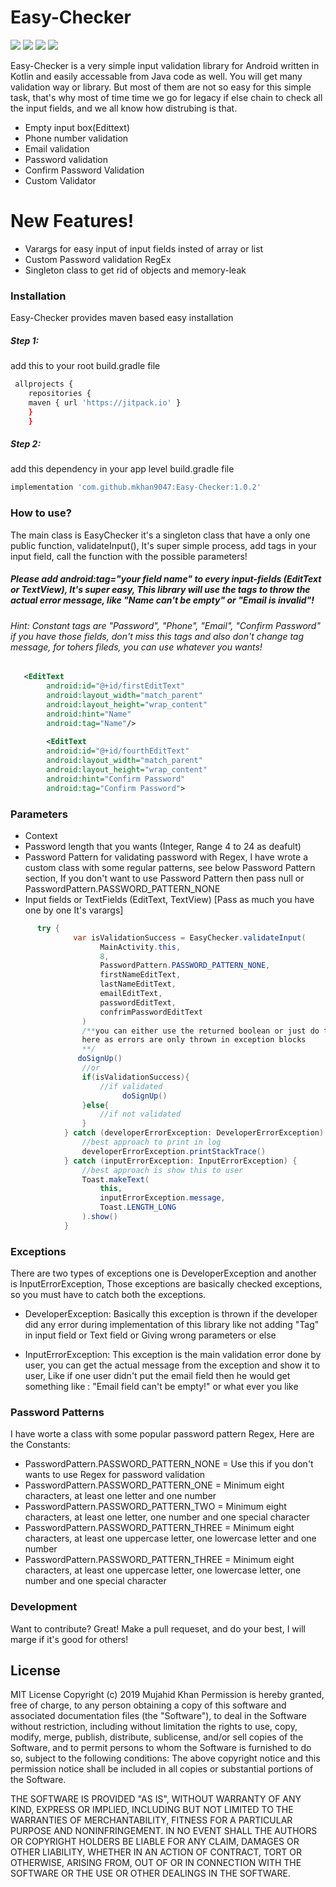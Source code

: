# Easy-Checker

[![](https://jitpack.io/v/mkhan9047/Easy-Checker.svg)](https://jitpack.io/#mkhan9047/Easy-Checker)
[![](https://img.shields.io/badge/Stability-90%25-brightgreen)](https://img.shields.io/badge/Stability-90%25-brightgreen)
[![](https://img.shields.io/badge/Algorithm%20Used-Brute%20Force-yellow)](https://img.shields.io/badge/Algorithm%20Used-Brute%20Force-yellow)
[![](https://img.shields.io/badge/Used%20Language-Kotlin-lightgrey)](https://img.shields.io/badge/Used%20Language-Kotlin-lightgrey)


Easy-Checker is a very simple input validation library for Android written in Kotlin and easily accessable from Java code as well. You will get many validation way or library. But most of them are not so easy for this simple task, that's why most of time time we go for legacy if else chain to check all the input fields, and we all know how distrubing is that. 

  - Empty input box(Edittext)
  - Phone number validation
  - Email validation
  - Password validation
  - Confirm Password Validation
  - Custom Validator

# New Features!

  - Varargs for easy input of input fields insted of array or list
  - Custom Password validation RegEx
  - Singleton class to get rid of objects and memory-leak
  
  ### Installation

Easy-Checker provides maven based easy installation

##### Step 1:
add this to your root build.gradle file 
```sh
 allprojects {
	repositories {
	maven { url 'https://jitpack.io' }
	}
	}
```
##### Step 2:
add this dependency in your app level build.gradle file
```sh
implementation 'com.github.mkhan9047:Easy-Checker:1.0.2'
```

### How to use?
The main class is EasyChecker it's a singleton class that have a only one public function, validateInput(), It's super simple process, add tags in your input field, call the function with the possible parameters!

##### Please add  android:tag="your field name" to every input-fields (EditText or TextView), It's super easy, This library will use the tags to throw the actual error message, like "Name can't be empty" or "Email is invalid"!

###### Hint: Constant tags are "Password", "Phone", "Email", "Confirm Password" if you have those fields, don't miss this tags and also don't change tag message, for tohers fileds, you can use whatever you wants!


```xml
   <EditText
        android:id="@+id/firstEditText"
        android:layout_width="match_parent"
        android:layout_height="wrap_content"
        android:hint="Name"
        android:tag="Name"/>
        
        <EditText
        android:id="@+id/fourthEditText"
        android:layout_width="match_parent"
        android:layout_height="wrap_content"
        android:hint="Confirm Password"
        android:tag="Confirm Password">
```

### Parameters 
- Context 
- Password length that you wants (Integer, Range 4 to 24 as deafult)
- Password Pattern for validating password with Regex, I have wrote a custom class with some regular patterns, see below Password Pattern section, If you don't want to use Password Pattern then pass null or PasswordPattern.PASSWORD_PATTERN_NONE
- Input fields or TextFields (EditText, TextView) [Pass as much you have one by one It's varargs]

```java
      try {
              var isValidationSuccess = EasyChecker.validateInput(
                    MainActivity.this,
                    8,
                    PasswordPattern.PASSWORD_PATTERN_NONE,
                    firstNameEditText,
                    lastNameEditText,
                    emailEditText,
                    passwordEditText,
                    confrimPasswordEditText
                )
                /**you can either use the returned boolean or just do the implementaiton 
                here as errors are only thrown in exception blocks
                **/
               doSignUp()
                //or
                if(isValidationSuccess){
                    //if validated
                         doSignUp()
                }else{
                    //if not validated
                }
            } catch (developerErrorException: DeveloperErrorException) {
                //best approach to print in log
                developerErrorException.printStackTrace()
            } catch (inputErrorException: InputErrorException) {
                //best approach is show this to user
                Toast.makeText(
                    this,
                    inputErrorException.message,
                    Toast.LENGTH_LONG
                ).show()
            }
```

### Exceptions
There are two types of exceptions one is DeveloperException and another is InputErrorException, Those exceptions are basically checked exceptions, so you must have to catch both the exceptions.
- DeveloperException: Basically this exception is thrown if the developer did any error during implementation of this library like not adding "Tag" in input field or Text field or Giving wrong parameters or else

- InputErrorException: This exception is the main validation error done by user, you can get the actual message from the exception and show it to user, Like if one user didn't put the email field then he would get something like : "Email field can't be empty!" or what ever you like

### Password Patterns
I have worte a class with some popular password pattern Regex, Here are the Constants:
- PasswordPattern.PASSWORD_PATTERN_NONE = Use this if you don't wants to use Regex for password validation
- PasswordPattern.PASSWORD_PATTERN_ONE = Minimum eight characters, at least one letter and one number
- PasswordPattern.PASSWORD_PATTERN_TWO = Minimum eight characters, at least one letter, one number and one special character
- PasswordPattern.PASSWORD_PATTERN_THREE = Minimum eight characters, at least one uppercase letter, one lowercase letter and one number
- PasswordPattern.PASSWORD_PATTERN_THREE = Minimum eight characters, at least one uppercase letter, one lowercase letter, one number and one special character

### Development

Want to contribute? Great!
Make a pull requeset, and do your best, I will marge if it's good for others!

License
----
MIT License
Copyright (c) 2019 Mujahid Khan
Permission is hereby granted, free of charge, to any person obtaining a copy of this software and associated documentation files (the "Software"), to deal in the Software without restriction, including without limitation the rights to use, copy, modify, merge, publish, distribute, sublicense, and/or sell copies of the Software, and to permit persons to whom the Software is furnished to do so, subject to the following conditions: The above copyright notice and this permission notice shall be included in all copies or substantial portions of the Software.

THE SOFTWARE IS PROVIDED "AS IS", WITHOUT WARRANTY OF ANY KIND, EXPRESS OR
IMPLIED, INCLUDING BUT NOT LIMITED TO THE WARRANTIES OF MERCHANTABILITY,
FITNESS FOR A PARTICULAR PURPOSE AND NONINFRINGEMENT. IN NO EVENT SHALL THE
AUTHORS OR COPYRIGHT HOLDERS BE LIABLE FOR ANY CLAIM, DAMAGES OR OTHER
LIABILITY, WHETHER IN AN ACTION OF CONTRACT, TORT OR OTHERWISE, ARISING FROM,
OUT OF OR IN CONNECTION WITH THE SOFTWARE OR THE USE OR OTHER DEALINGS IN THE
SOFTWARE.

